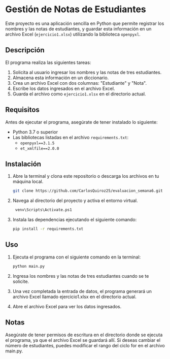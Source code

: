 # Gestión de Notas de Estudiantes

Este proyecto es una aplicación sencilla en Python que permite registrar los nombres y las notas de estudiantes, y guardar esta información en un archivo Excel (`ejercicio1.xlsx`) utilizando la biblioteca `openpyxl`.

## Descripción

El programa realiza las siguientes tareas:
1. Solicita al usuario ingresar los nombres y las notas de tres estudiantes.
2. Almacena esta información en un diccionario.
3. Crea un archivo Excel con dos columnas: "Estudiante" y "Nota".
4. Escribe los datos ingresados en el archivo Excel.
5. Guarda el archivo como `ejercicio1.xlsx` en el directorio actual.

## Requisitos

Antes de ejecutar el programa, asegúrate de tener instalado lo siguiente:

- Python 3.7 o superior
- Las bibliotecas listadas en el archivo `requirements.txt`:
  - `openpyxl==3.1.5`
  - `et_xmlfile==2.0.0`

## Instalación

1. Abre la terminal y clona este repositorio o descarga los archivos en tu máquina local.
   ```bash
   git clone https://github.com/CarlosQuiroz25/evaluacion_semana6.git
   
2. Navega al directorio del proyecto y activa el entorno virtual.
   ```bash
    venv\Scripts\Activate.ps1
   
3. Instala las dependencias ejecutando el siguiente comando:

   ```bash
   pip install -r requirements.txt

## Uso

1. Ejecuta el programa con el siguiente comando en la terminal:

   ```bash
   python main.py

2. Ingresa los nombres y las notas de tres estudiantes cuando se te solicite.

3. Una vez completada la entrada de datos, el programa generará un archivo Excel llamado ejercicio1.xlsx en el directorio actual.

4. Abre el archivo Excel para ver los datos ingresados.

## Notas
Asegúrate de tener permisos de escritura en el directorio donde se ejecuta el programa, ya que el archivo Excel se guardará allí.
Si deseas cambiar el número de estudiantes, puedes modificar el rango del ciclo for en el archivo main.py.
